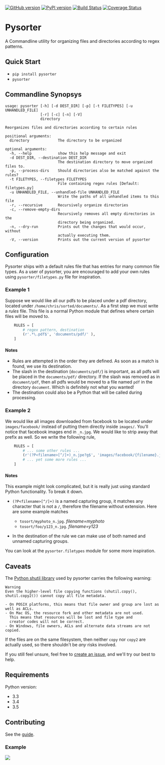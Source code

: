 [![GitHub version](https://badge.fury.io/gh/chriscz%2Fpysorter.svg)](https://badge.fury.io/gh/chriscz%2Fpysorter)
[![PyPI version](https://badge.fury.io/py/pysorter.svg)](https://badge.fury.io/py/pysorter)
[![Build Status](https://travis-ci.org/chriscz/pysorter.svg?branch=master)](https://travis-ci.org/chriscz/pysorter)
[![Coverage Status](https://coveralls.io/repos/github/chriscz/pysorter/badge.svg?branch=master)](https://coveralls.io/github/chriscz/pysorter?branch=master)

# Pysorter

A Commandline utility for organizing files and directories according to regex patterns.

## Quick Start
  * `pip install pysorter`
  * `pysorter`

## Commandline Synopsys
```
usage: pysorter [-h] [-d DEST_DIR] [-p] [-t FILETYPES] [-u UNHANDLED_FILE]
                [-r] [-c] [-n] [-V]
                directory

Reorganizes files and directories according to certain rules

positional arguments:
  directory             The directory to be organized

optional arguments:
  -h, --help            show this help message and exit
  -d DEST_DIR, --destination DEST_DIR
                        The destination directory to move organized files to.
  -p, --process-dirs    Should directories also be matched against the rules?
  -t FILETYPES, --filetypes FILETYPES
                        File containing regex rules [Default: filetypes.py]
  -u UNHANDLED_FILE, --unhandled-file UNHANDLED_FILE
                        Write the paths of all unhandled items to this file
  -r, --recursive       Recursively organize directories
  -c, --remove-empty-dirs
                        Recursively removes all empty directories in the
                        directory being organized.
  -n, --dry-run         Prints out the changes that would occur, without
                        actually executing them.
  -V, --version         Prints out the current version of pysorter
```

## Configuration
Pysorter ships with a default rules file that has entries for many common 
file types. As a user of pysorter, you are encouraged to add your own rules
using `pysorter/filetypes.py` file for inspiration.

### Example 1
Suppose we would like all our pdfs to be placed under a pdf directory, 
located under `/home/chris/sorted/documents/`. As a first step we must write
a *rules* file. This file is a normal Python module that defines where
certain files will be moved to.

```python
    RULES = [
        # regex pattern, destination
        (r'.*\.pdf$', 'documents/pdf/' ),
    ]
```

#### Notes
 * Rules are attempted in the order they are defined. As soon as a match is found,
   we use its destination.
 * The slash in the destination (`documents/pdf/`) is important, as all pdfs will be placed 
   in the `documents/pdf/` directory. If the slash was removed as in `document/pdf`, then all pdfs would be
   moved to a file named `pdf` in the directory `document`. Which is definitely not what you wanted!
 * The destination could also be a Python that will be called during processing.

### Example 2
We would like all images downloaded from facebook to be located under `images/facebook/` instead of 
putting them directly inside `images/`. You'll notice that facebook images end in `_n.jpg`.
We would like to strip away that prefix as well. So we write the following rule,

```python
    RULES = [
        # ... some other rules ...
        (r'(?P<filename>[^/]+)_n.jpe?g$', 'images/facebook/{filename}.jpg')
        # ... yet some more rules ...
    ]
```
#### Notes
This example might look complicated, but it is really just using standard Python
functionality. To break it down.
 * `(?P<filename>[^/]+)` is a named capturing group, it matches any character that is not a 
   `/`, therefore the filename without extension. Here are some example matches

   * `tosort/myphoto_n.jpg`. *filename=myphoto*
   * `tosort/foo/y123_n.jpg`. *filename=y123*
 * In the destination of the rule we can make use of both named and unnamed capturing 
   groups.

You can look at the `pysorter.filetypes` module for some more inspiration.

## Caveats
The [Python shutil library](https://docs.python.org/3/library/shutil.html) used by pysorter carries the following warning:

```
Warning 
Even the higher-level file copying functions (shutil.copy(), shutil.copy2()) cannot copy all file metadata.

- On POSIX platforms, this means that file owner and group are lost as well as ACLs. 
- On Mac OS, the resource fork and other metadata are not used. 
  This means that resources will be lost and file type and 
  creator codes will not be correct. 
- On Windows, file owners, ACLs and alternate data streams are not copied.
```

If the files are on the same filesystem, then neither `copy` nor `copy2` are actually used,
so there shouldn't be *any* risks involved. 

If you still feel unsure, feel free to [create an issue](https://github.com/chriscz/pysorter/issues/new),
and we'll try our best to help. 

## Requirements
Python version:
 * 3.3
 * 3.4
 * 3.5

## Contributing
See the [guide](CONTRIBUTING.md).

### Example

![](https://github.com/libialany/pysorter/blob/develop/pysort.gif)
